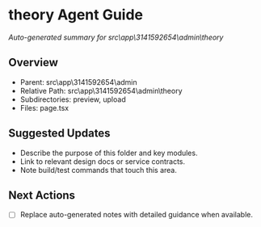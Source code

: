 ﻿# theory Agent Guide
*Auto-generated summary for src\app\3141592654\admin\theory*

## Overview
- Parent: src\app\3141592654\admin
- Relative Path: src\app\3141592654\admin\theory
- Subdirectories: preview, upload
- Files: page.tsx

## Suggested Updates
- Describe the purpose of this folder and key modules.
- Link to relevant design docs or service contracts.
- Note build/test commands that touch this area.

## Next Actions
- [ ] Replace auto-generated notes with detailed guidance when available.
